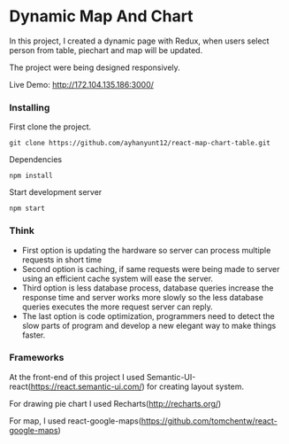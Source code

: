 # Dynamic Map And Chart

In this project, I created a dynamic page with Redux, when users select person from table, piechart and map will be updated.

The project were being designed responsively.

Live Demo: http://172.104.135.186:3000/
### Installing

First clone the project.

```
git clone https://github.com/ayhanyunt12/react-map-chart-table.git
```
Dependencies

```
npm install
```

Start development server
```
npm start
```

### Think
* First option is updating the hardware so server can process multiple requests in short time
* Second option is caching, if same requests were being made to server using an efficient cache system will ease the server.
* Third option is less database process, database queries increase the response time and server works more slowly
so the less database queries executes the more request server can reply.
* The last option is code optimization, programmers need to detect the slow parts of program and develop a new elegant way to
make things faster.

### Frameworks
At the front-end of this project I used Semantic-UI-react(https://react.semantic-ui.com/) for creating layout system.

For drawing pie chart I used Recharts(http://recharts.org/)

For map, I used react-google-maps(https://github.com/tomchentw/react-google-maps)